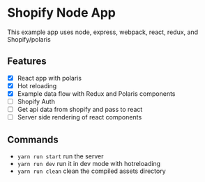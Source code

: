 # Shopify Node App

This example app uses node, express, webpack, react, redux, and Shopify/polaris

## Features
- [x] React app with polaris
- [x] Hot reloading
- [x] Example data flow with Redux and Polaris components
- [ ] Shopify Auth
- [ ] Get api data from shopify and pass to react
- [ ] Server side rendering of react components

## Commands
- `yarn run start` run the server
- `yarn run dev` run it in dev mode with hotreloading
- `yarn run clean` clean the compiled assets directory
